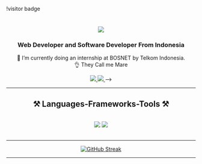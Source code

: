 
!visitor badge
<h1 align="center">
    <img src="https://readme-typing-svg.herokuapp.com/?font=Righteous&size=35&center=true&vCenter=true&width=500&height=70&duration=4000&lines=Hi+There!+👋;+I'm+Amare+Maliq+Aradhana!;" />
</h1>

<h3 align="center">Web Developer and Software Developer From Indonesia</h3>

<div align="center">
 
🔭 I’m currently doing an internship at BOSNET by Telkom Indonesia.
<br>
👌 They Call me Mare
 </div>
 
<div align="center"> 
  <a href="mailto:amaremaliq@gmail.com">
    <img src="https://img.shields.io/badge/Gmail-333333?style=for-the-badge&logo=gmail&logoColor=red" />
  </a>
   <a href="https://www.linkedin.com/in/amare-maliq-aradhana-0976652a2/" target="_blank">
    <img src="https://img.shields.io/badge/LinkedIn-0077B5?style=for-the-badge&logo=linkedin&logoColor=white" target="_blank" />
  </a> 
<!--  <a href="https://github.com/amaremaliq" target="_blank">
     <img src="https://img.shields.io/badge/Portfolio-FF5722?style=for-the-badge&logo=todoist&logoColor=white" target="_blank" /> <!-- sqlite, safari, google-chrome are other good icon options -->
  </a>-->
</div>

 <hr/>
 
<h2 align="center">⚒️ Languages-Frameworks-Tools ⚒️</h2>
<br/>
<div align="center">
    <img src="https://skillicons.dev/icons?i=bootstrap,html,css,vscode,github,figma,tailwind,git" />
    <img src="https://skillicons.dev/icons?i=javascript,mysql,laravel,php,cs" /><br>
</div>

<br/>
<hr/>

<div align="center">
  <a href="https://git.io/streak-stats"><img src="https://streak-stats.demolab.com/?user=amaremaliq" alt="GitHub Streak" /></a>
</div>

<hr/>

<!-- <div align="center">
<a href='https://saweria.co/Fikrii' target='_blank'><img height='64' style='border:0px;height:64px;' src='https://storage.ko-fi.com/cdn/kofi1.png?v=3' border='0' alt='Buy Me a Coffee at Saweria' /></a>
</div> -->
